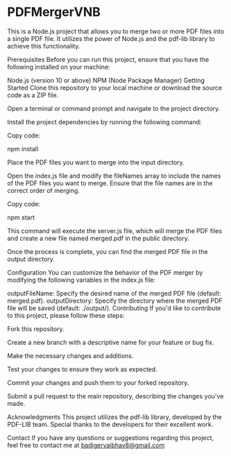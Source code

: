 # PDFMergerVNB
This is a Node.js project that allows you to merge two or more PDF files into a single PDF file. It utilizes the power of Node.js and the pdf-lib library to achieve this functionality.

Prerequisites
Before you can run this project, ensure that you have the following installed on your machine:

Node.js (version 10 or above)
NPM (Node Package Manager)
Getting Started
Clone this repository to your local machine or download the source code as a ZIP file.

Open a terminal or command prompt and navigate to the project directory.

Install the project dependencies by running the following command:

Copy code:

npm install

Place the PDF files you want to merge into the input directory.

Open the index.js file and modify the fileNames array to include the names of the PDF files you want to merge. Ensure that the file names are in the correct order of merging.


Copy code:

npm start

This command will execute the server.js file, which will merge the PDF files and create a new file named merged.pdf in the public directory.

Once the process is complete, you can find the merged PDF file in the output directory.

Configuration
You can customize the behavior of the PDF merger by modifying the following variables in the index.js file:

outputFileName: Specify the desired name of the merged PDF file (default: merged.pdf).
outputDirectory: Specify the directory where the merged PDF file will be saved (default: ./output/).
Contributing
If you'd like to contribute to this project, please follow these steps:

Fork this repository.

Create a new branch with a descriptive name for your feature or bug fix.

Make the necessary changes and additions.

Test your changes to ensure they work as expected.

Commit your changes and push them to your forked repository.

Submit a pull request to the main repository, describing the changes you've made.


Acknowledgments
This project utilizes the pdf-lib library, developed by the PDF-LIB team. Special thanks to the developers for their excellent work.

Contact
If you have any questions or suggestions regarding this project, feel free to contact me at badigervaibhav8@gmail.com
